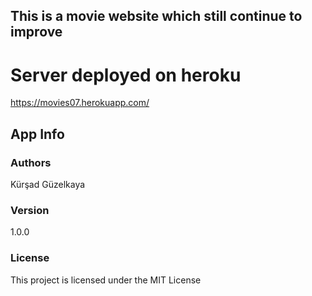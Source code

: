 ## This is a movie website which still continue to improve


# Server deployed on heroku

https://movies07.herokuapp.com/

## App Info

### Authors

Kürşad Güzelkaya

### Version

1.0.0

### License

This project is licensed under the MIT License
